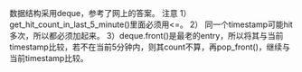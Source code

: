 数据结构采用deque，参考了网上的答案。
注意
1） get_hit_count_in_last_5_minute()里面必须用<=。
2） 同一个timestamp可能hit多次，所以都必须加起来。
3）deque.front()是最老的entry，所以将其与当前timestamp比较，若不在当前5分钟内，则其count不算，再pop_front()，继续与当前timestamp比较。
